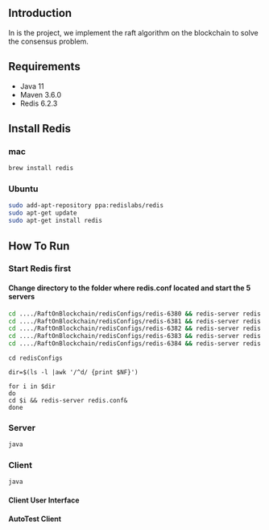 ## Introduction
In is the project, we implement the raft algorithm on the blockchain to solve the consensus problem.
## Requirements
- Java 11 
- Maven 3.6.0
- Redis 6.2.3

## Install Redis
### mac
```bash
brew install redis
```
### Ubuntu
```bash
sudo add-apt-repository ppa:redislabs/redis
sudo apt-get update
sudo apt-get install redis
```

## How To Run
### Start Redis first
#### Change directory to the folder where redis.conf located and start the 5 servers
```bash
cd ..../RaftOnBlockchain/redisConfigs/redis-6380 && redis-server redis.conf
cd ..../RaftOnBlockchain/redisConfigs/redis-6381 && redis-server redis.conf
cd ..../RaftOnBlockchain/redisConfigs/redis-6382 && redis-server redis.conf
cd ..../RaftOnBlockchain/redisConfigs/redis-6383 && redis-server redis.conf
cd ..../RaftOnBlockchain/redisConfigs/redis-6384 && redis-server redis.conf
```

```shell
cd redisConfigs

dir=$(ls -l |awk '/^d/ {print $NF}')

for i in $dir
do
cd $i && redis-server redis.conf&
done
```

### Server
```bash
java 
```

### Client
```bash
java
```
#### Client User Interface
#### AutoTest Client

